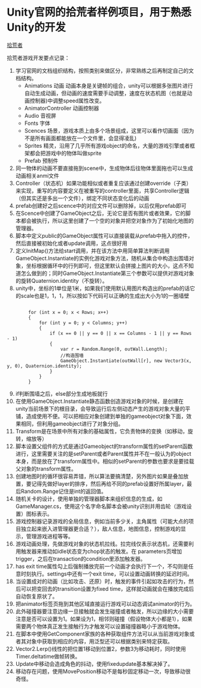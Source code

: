 # Unity官网的拾荒者样例项目，用于熟悉Unity的开发

[拾荒者](https://unity3d.com/learn/tutorials/s/2d-roguelike-tutorial)

拾荒者游戏开发要点记录：

1. 学习官网的文档组织结构，按照类别来做区分，非常熟练之后再制定自己的文档结构。
	- Animations 动画   动画本身是关键帧的组合，unity可以根据多张图片进行自动生成动画，但动画的速度需要手动调整，速度在状态机图（也就是动画控制器)中调整speed属性改变。
	- AnimatorController 动画控制器
	- Audio 音视屏
	- Fonts 字体
	- Scences 场景，游戏本质上由多个场景组成，这里可以看作切画面（因为不是所有画面都能放在一个文件里，会显得凌乱)
	- Sprites 精灵，沿用了几乎所有游戏object的命名，大量的游戏引擎或者框架都会把游戏中的物体叫做sprite
	- Prefab 预制件
2. 同一物体的动画不要直接拖到scene中，生成物体后往物体里面拖也可以生成动画相关anmi文件
3. Controller（状态机）如果功能相似或者重复应该通过创建override（子类）来实现，重写的内容要定义在被重写的controller里面，共享Controller逻辑（但其实还是多出一个文件），绑定不同状态变化后的动画
4. prefab创建好之后scence中的对应文件可以删除掉，以后仅用prefab即可
5. 在Scence中创建了GameObject之后，无论它是否有图片或者效果，它的脚本都会被执行，所以这里创建了一个空的对象并把空对象作为了初始化地图的管理器。
6. 脚本中定义public的GameObject属性可以直接装载从prefab中拖入的控件，然后直接被初始化或者update调用，这点很好用
7. 定义InitMap()方法给start调用，并在该方法中用简单算法判断调用GameObject.Instantiate的实例化游戏对象方法，随机从集合中构造出围墙对象，坐标根据循环中的行列即可，但这里默认会拼接上图片的大小，这点不知道怎么做到的；同时GameObject.Instantiate第三个参数可以提供对游戏对象的旋转Quaternion.identity（不旋转）。
8. unity中，坐标的1单位是1米，如果我们使用默认用图片构造出的prefab的话它的scale也是1，1，1，所以按如下代码可以正确的生成出大小为1的一圈墙壁

```

        for (int x = 0; x < Rows; x++)
        {
            for (int y = 0; y < Columns; y++)
            {
                if (x == 0 || y == 0 || x == Columns - 1 || y == Rows - 1)
                {
                    var r = Random.Range(0, outWall.Length);
                    //构造围墙
                    GameObject.Instantiate(outWall[r], new Vector3(x, y, 0), Quaternion.identity);
                }
            }
        }
```

9. if判断围墙之后，else部分生成地板就行
10. 在使用GameObject.Instantiate静态函数创造游戏对象的时候，是创建在unity当前场景下的根目录，会导致运行后左侧动态产生的游戏对象大量的平铺，造成使用不便。可以把相应对象创建到单独的gameobject对象下面，效果相同，但利用gameobject进行了对象分组。
11. Transform是在场景中所有对象的基础属性，它负责物体的变换（如移动，旋转，缩放等）
12. 脚本设置父组件的方式是通过Gameobject的transform属性的setParent函数进行，这里需要关注的是setParent或者Parent属性并不在一般认为的object本身，而是放在了transform属性中。相似的setParent的参数也要求是要挂载父对象的transform属性。
13. 创建地图时的循环很容易弄错，所以算法要搞清楚，另外图片如果是叠加放置，要记得先做好layer的排序，然后再给不同的prefab设置好所属layer，最后Random.Range记住是int的返回值。
14. 随机关卡的设计，使用单独的管理器脚本来组织信息的生成，如GameManager.cs，使用这个名字命名脚本会被unity识别并用齿轮（游戏设置）图标表示。
15. 游戏控制器记录游戏的全局信息，例如当前多少关，主角属性（可能大点的项目独立起来嵌入进管理器更合适？），敌人信息，地图信息，控制游戏的显示，管理游戏进程等等。
16. 游戏动画处理，先做游戏对象的状态机拉线。拉完线仅表示状态机，还需要利用触发器来推动如idle状态变为chop状态的触发。在
parameters页增加trigger，之后在transaction的condition里添加触发器。
17. has exit time属性勾上后强制播放完前一个动画才会执行下一个，不勾则是任意时刻执行。settings中还有一个exit time，可以设置动画转换的延迟时间。
18. 当设置成对的动画（比如攻击、还原）时，触发的事件引起如攻击的行为，然后可以把变回去的transition设置为fixed time，这样就动画就会在播放完成后自动恢复原状了。
19. 把animator标签页拖到其他区域直接运行游戏可以动态调试animator的行为。
20. 此外碰撞器要注意边缘一旦接触就会发生碰撞或者触发，所以边缘的大小需要注意是否可以设置为1。如果设为1，相邻则碰撞（假设物体大小都是1），如果需要两个物体真正发生接触行为才触发可以设置碰撞器略小于游戏物体。
21. 在脚本中使用GetComponent家族的各种获取组件方法可以从当前游戏对象或者其对象中获取到相应的内容，用泛型还可以根据类别来特定获取。
22. Vector2.Lerp()线性的把位置1移动到位置2，参数3为移动耗时，同时使用Timer.deltatime做帧转换。
23. Update中移动会造成角色的抖动，使用fixedupdate基本解决掉了。
24. 移动存在问题，使用MovePosition移动不是每秒固定移动一次，导致移动很奇怪。